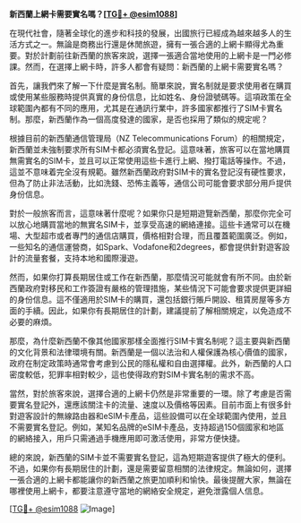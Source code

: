 **新西蘭上網卡需要實名嗎？[[TG💪+ @esim1088](https://t.me/s/esim1088)]**

在現代社會，隨著全球化的進步和科技的發展，出國旅行已經成為越來越多人的生活方式之一。無論是商務出行還是休閒旅遊，擁有一張合適的上網卡顯得尤為重要。對於計劃前往新西蘭的旅客來說，選擇一張適合當地使用的上網卡是一門必修課。然而，在選擇上網卡時，許多人都會有疑問：新西蘭的上網卡需要實名嗎？

首先，讓我們來了解一下什麼是實名制。簡單來說，實名制就是要求使用者在購買或使用某些服務時提供真實的身份信息，比如姓名、身份證號碼等。這項政策在全球範圍內都有不同的應用，尤其是在通訊行業中，許多國家都推行了SIM卡實名制。那麼，新西蘭作為一個高度發達的國家，是否也採用了類似的規定呢？

根據目前的新西蘭通信管理局（NZ Telecommunications Forum）的相關規定，新西蘭並未強制要求所有SIM卡都必須實名登記。這意味著，旅客可以在當地購買無需實名的SIM卡，並且可以正常使用這些卡進行上網、撥打電話等操作。不過，這並不意味着完全沒有規範。雖然新西蘭政府對SIM卡的實名登記沒有硬性要求，但為了防止非法活動，比如洗錢、恐怖主義等，通信公司可能會要求部分用戶提供身份信息。

對於一般旅客而言，這意味著什麼呢？如果你只是短期遊覽新西蘭，那麼你完全可以放心地購買當地的無實名SIM卡，並享受高速的網絡連接。這些卡通常可以在機場、大型超市或者專門的通信店購買，價格相對合理，而且覆蓋範圍廣泛。例如，一些知名的通信運營商，如Spark、Vodafone和2degrees，都會提供針對遊客設計的流量套餐，支持本地和國際漫遊。

然而，如果你打算長期居住或工作在新西蘭，那麼情況可能就會有所不同。由於新西蘭政府對移民和工作簽證有嚴格的管理措施，某些情況下可能會要求提供更詳細的身份信息。這不僅適用於SIM卡的購買，還包括銀行賬戶開設、租賃房屋等多方面的手續。因此，如果你有長期居住的計劃，建議提前了解相關規定，以免造成不必要的麻煩。

那麼，為什麼新西蘭不像其他國家那樣全面推行SIM卡實名制呢？這主要與新西蘭的文化背景和法律環境有關。新西蘭是一個以法治和人權保護為核心價值的國家，政府在制定政策時通常會考慮到公民的隱私權和自由選擇權。此外，新西蘭的人口密度較低，犯罪率相對較少，這也使得政府對SIM卡實名制的需求不高。

當然，對於旅客來說，選擇合適的上網卡仍然是非常重要的一環。除了考慮是否需要實名登記外，還應該關注卡的流量、速度以及價格等因素。目前市面上有很多針對遊客設計的無線路由器和eSIM卡產品，這些設備可以在全球範圍內使用，並且不需要實名登記。例如，某知名品牌的eSIM卡產品，支持超過150個國家和地區的網絡接入，用戶只需通過手機應用即可激活使用，非常方便快捷。

總的來說，新西蘭的SIM卡並不需要實名登記，這為短期遊客提供了極大的便利。不過，如果你有長期居住的計劃，還是需要留意相關的法律規定。無論如何，選擇一張合適的上網卡都能讓你的新西蘭之旅更加順利和愉快。最後提醒大家，無論在哪裡使用上網卡，都要注意遵守當地的網絡安全規定，避免泄露個人信息。

[[TG💪+ @esim1088](https://t.me/s/esim1088) ![Image](https://i.postimg.cc/4NQfJmqS/Snipaste-2025-05-13-00-14-12.png)]